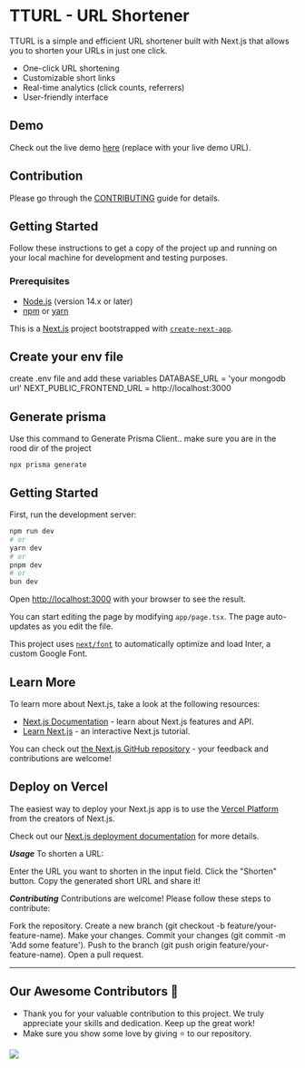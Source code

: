 # TTURL - URL Shortener

TTURL is a simple and efficient URL shortener built with Next.js that allows you to shorten your URLs in just one click.

- One-click URL shortening
- Customizable short links
- Real-time analytics (click counts, referrers)
- User-friendly interface

## Demo

Check out the live demo [here](https://tturl.vercel.app/) (replace with your live demo URL).

## Contribution
Please go through the [CONTRIBUTING](https://github.com/TherkuTech/tturl/blob/main/CONTRIBUTING.md) guide for details.

## Getting Started

Follow these instructions to get a copy of the project up and running on your local machine for development and testing purposes.

### Prerequisites

- [Node.js](https://nodejs.org/en/) (version 14.x or later)
- [npm](https://www.npmjs.com/) or [yarn](https://yarnpkg.com/)

This is a [Next.js](https://nextjs.org/) project bootstrapped with [`create-next-app`](https://github.com/vercel/next.js/tree/canary/packages/create-next-app).

## Create your env file

create .env file and add these variables
DATABASE_URL = 'your mongodb url'
NEXT_PUBLIC_FRONTEND_URL = http://localhost:3000

## Generate prisma

Use this command to Generate Prisma Client.. make sure you are in the rood dir of the project

```npx prisma generate```

## Getting Started

First, run the development server:

```bash
npm run dev
# or
yarn dev
# or
pnpm dev
# or
bun dev
```

Open [http://localhost:3000](http://localhost:3000) with your browser to see the result.

You can start editing the page by modifying `app/page.tsx`. The page auto-updates as you edit the file.

This project uses [`next/font`](https://nextjs.org/docs/basic-features/font-optimization) to automatically optimize and load Inter, a custom Google Font.

## Learn More

To learn more about Next.js, take a look at the following resources:

- [Next.js Documentation](https://nextjs.org/docs) - learn about Next.js features and API.
- [Learn Next.js](https://nextjs.org/learn) - an interactive Next.js tutorial.

You can check out [the Next.js GitHub repository](https://github.com/vercel/next.js/) - your feedback and contributions are welcome!

## Deploy on Vercel

The easiest way to deploy your Next.js app is to use the [Vercel Platform](https://vercel.com/new?utm_medium=default-template&filter=next.js&utm_source=create-next-app&utm_campaign=create-next-app-readme) from the creators of Next.js.

Check out our [Next.js deployment documentation](https://nextjs.org/docs/deployment) for more details.

***Usage***
To shorten a URL:

Enter the URL you want to shorten in the input field.
Click the "Shorten" button.
Copy the generated short URL and share it!

***Contributing***
Contributions are welcome! Please follow these steps to contribute:

Fork the repository.
Create a new branch (git checkout -b feature/your-feature-name).
Make your changes.
Commit your changes (git commit -m 'Add some feature').
Push to the branch (git push origin feature/your-feature-name).
Open a pull request.

---

## Our Awesome Contributors 🚀

- Thank you for your valuable contribution to this project. We truly appreciate your skills and dedication. Keep up the great work!
- Make sure you show some love by giving ⭐ to our repository.

<div align="left">
  <a href="https://github.com/TherkuTech/tturl/graphs/contributors">
  <img src="https://contrib.rocks/image?repo=TherkuTech/tturl" />
</a>
</div>
